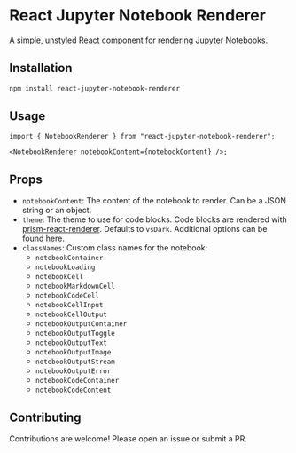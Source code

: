 # React Jupyter Notebook Renderer

A simple, unstyled React component for rendering Jupyter Notebooks.

## Installation

```bash
npm install react-jupyter-notebook-renderer
```

## Usage

```tsx
import { NotebookRenderer } from "react-jupyter-notebook-renderer";

<NotebookRenderer notebookContent={notebookContent} />;
```

## Props

- `notebookContent`: The content of the notebook to render. Can be a JSON string or an object.
- `theme`: The theme to use for code blocks. Code blocks are rendered with [prism-react-renderer](https://github.com/FormidableLabs/prism-react-renderer). Defaults to `vsDark`. Additional options can be found [here](https://github.com/FormidableLabs/prism-react-renderer/tree/master/packages/prism-react-renderer/src/themes).
- `classNames`: Custom class names for the notebook:
  - `notebookContainer`
  - `notebookLoading`
  - `notebookCell`
  - `notebookMarkdownCell`
  - `notebookCodeCell`
  - `notebookCellInput`
  - `notebookCellOutput`
  - `notebookOutputContainer`
  - `notebookOutputToggle`
  - `notebookOutputText`
  - `notebookOutputImage`
  - `notebookOutputStream`
  - `notebookOutputError`
  - `notebookCodeContainer`
  - `notebookCodeContent`

## Contributing

Contributions are welcome! Please open an issue or submit a PR.
